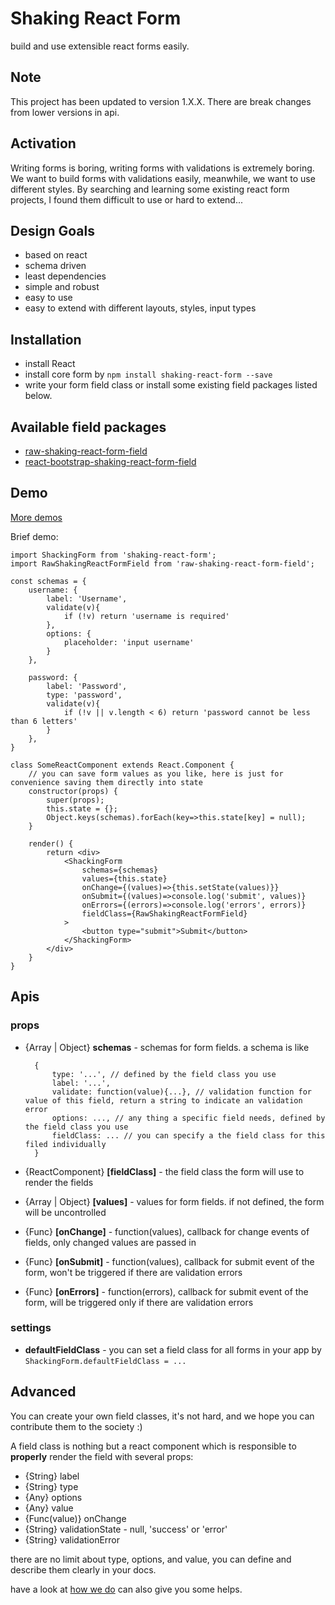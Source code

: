 # Shaking React Form
build and use extensible react forms easily.

## Note
This project has been updated to version 1.X.X. There are break changes from lower versions in api.

## Activation
Writing forms is boring, writing forms with validations is extremely boring. We want to build forms with validations
easily, meanwhile, we want to use different styles. By searching and learning some existing react form projects, I found
them difficult to use or hard to extend...

## Design Goals
- based on react
- schema driven
- least dependencies
- simple and robust
- easy to use
- easy to extend with different layouts, styles, input types

## Installation
- install React
- install core form by `npm install shaking-react-form --save`
- write your form field class or install some existing field packages listed below.

## Available field packages
- [raw-shaking-react-form-field](https://github.com/ShakingMap/raw-shaking-react-form-field)
- [react-bootstrap-shaking-react-form-field](https://github.com/ShakingMap/react-bootstrap-shaking-react-form-field)

## Demo
[More demos](https://github.com/ShakingMap/shaking-react-form-demo)

Brief demo:

    import ShackingForm from 'shaking-react-form';
    import RawShakingReactFormField from 'raw-shaking-react-form-field';
    
    const schemas = {
        username: {
            label: 'Username',
            validate(v){
                if (!v) return 'username is required'
            },
            options: {
                placeholder: 'input username'
            }
        },
        
        password: {
            label: 'Password',
            type: 'password',
            validate(v){
                if (!v || v.length < 6) return 'password cannot be less than 6 letters'
            }
        },
    }
    
    class SomeReactComponent extends React.Component {
        // you can save form values as you like, here is just for convenience saving them directly into state
        constructor(props) {
            super(props);
            this.state = {};
            Object.keys(schemas).forEach(key=>this.state[key] = null);
        }
    
        render() {
            return <div>
                <ShackingForm
                    schemas={schemas}
                    values={this.state}
                    onChange={(values)=>{this.setState(values)}}
                    onSubmit={(values)=>console.log('submit', values)}
                    onErrors={(errors)=>console.log('errors', errors)}
                    fieldClass={RawShakingReactFormField}
                >
                    <button type="submit">Submit</button>
                </ShackingForm>
            </div>
        }
    }

## Apis
### props
- {Array | Object} **schemas** - schemas for form fields. a schema is like
    
        {
            type: '...', // defined by the field class you use
            label: '...',
            validate: function(value){...}, // validation function for value of this field, return a string to indicate an validation error
            options: ..., // any thing a specific field needs, defined by the field class you use  
            fieldClass: ... // you can specify a the field class for this filed individually
        }
        
- {ReactComponent} **[fieldClass]** - the field class the form will use to render the fields
- {Array | Object} **[values]** - values for form fields. if not defined, the form will be uncontrolled
- {Func} **[onChange]** - function(values), callback for change events of fields, only changed values are passed in
- {Func} **[onSubmit]** - function(values), callback for submit event of the form, won't be triggered if there are validation errors
- {Func} **[onErrors]** - function(errors), callback for submit event of the form, will be triggered only if there are validation errors

### settings
- **defaultFieldClass** - you can set a field class for all forms in your app by `ShackingForm.defaultFieldClass = ...`

## Advanced
You can create your own field classes, it's not hard, and we hope you can contribute them to the society :)

A field class is nothing but a react component which is responsible to **properly** render the field with several props:

- {String} label
- {String} type
- {Any} options
- {Any} value
- {Func(value)} onChange
- {String} validationState - null, 'success' or 'error'
- {String} validationError

there are no limit about type, options, and value, you can define and describe them clearly in your docs.

have a look at [how we do](https://github.com/ShakingMap/raw-shaking-react-form-field/blob/master/src/field.jsx) can also give you some helps.
